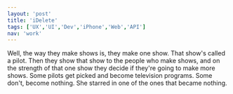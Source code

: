 ```yaml
---
layout: 'post'
title: 'iDelete'
tags: ['UX','UI','Dev','iPhone','Web','API']
nav: 'work'
---
```

Well, the way they make shows is, they make one show. That show's called a pilot. Then they show that show to the people who make shows, and on the strength of that one show they decide if they're going to make more shows. Some pilots get picked and become television programs. Some don't, become nothing. She starred in one of the ones that became nothing.